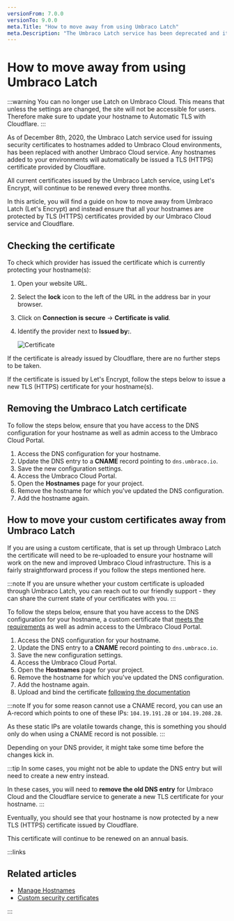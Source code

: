 ```yaml
---
versionFrom: 7.0.0
versionTo: 9.0.0
meta.Title: "How to move away from using Umbraco Latch"
meta.Description: "The Umbraco Latch service has been deprecated and it is instead being replaced by a new Umbraco Cloud service which uses Cloudflare as a provider for issuing TLS (HTTPS) certificates to hostnames added to Cloud environments. In this article, you can learn how to move to use the new service."
---
```


# How to move away from using Umbraco Latch

:::warning
You can no longer use Latch on Umbraco Cloud. This means that unless the settings are changed, the site will not be accessible for users. Therefore make sure to update your hostname to Automatic TLS with Cloudflare.
:::

As of December 8th, 2020, the Umbraco Latch service used for issuing security certificates to hostnames added to Umbraco Cloud environments, has been replaced with another Umbraco Cloud service. Any hostnames added to your environments will automatically be issued a TLS (HTTPS) certificate provided by Cloudflare.

All current certificates issued by the Umbraco Latch service, using Let's Encrypt, will continue to be renewed every three months.

In this article, you will find a guide on how to move away from Umbraco Latch (Let's Encrypt) and instead ensure that all your hostnames are protected by TLS (HTTPS) certificates provided by our Umbraco Cloud service and Cloudflare.

## Checking the certificate

To check which provider has issued the certificate which is currently protecting your hostname(s):

1. Open your website URL.
2. Select the **lock** icon to the left of the URL in the address bar in your browser.
3. Click on **Connection is secure** -> **Certificate is valid**.
4. Identify the provider next to **Issued by:**.

    ![Certificate](images/Certificate.png)

If the certificate is already issued by Cloudflare, there are no further steps to be taken.

If the certificate is issued by Let's Encrypt, follow the steps below to issue a new TLS (HTTPS) certificate for your hostname(s).

## Removing the Umbraco Latch certificate

To follow the steps below, ensure that you have access to the DNS configuration for your hostname as well as admin access to the Umbraco Cloud Portal.

1. Access the DNS configuration for your hostname.
2. Update the DNS entry to a **CNAME** record pointing to `dns.umbraco.io`.
3. Save the new configuration settings.
4. Access the Umbraco Cloud Portal.
5. Open the **Hostnames** page for your project.
6. Remove the hostname for which you've updated the DNS configuration.
7. Add the hostname again.

## How to move your custom certificates away from Umbraco Latch

If you are using a custom certificate, that is set up through Umbraco Latch the certificate will need to be re-uploaded to ensure your hostname will work on the new and improved Umbraco Cloud infrastructure. This is a fairly straightforward process if you follow the steps mentioned here.

:::note
If you are unsure whether your custom certificate is uploaded through Umbraco Latch, you can reach out to our friendly support - they can share the current state of your certificates with you.
:::

To follow the steps below, ensure that you have access to the DNS configuration for your hostname, a custom certificate that [meets the requirements](../Security-Certificates) as well as admin access to the Umbraco Cloud Portal.

1. Access the DNS configuration for your hostname.
2. Update the DNS entry to a **CNAME** record pointing to `dns.umbraco.io`.
3. Save the new configuration settings.
4. Access the Umbraco Cloud Portal.
5. Open the **Hostnames** page for your project.
6. Remove the hostname for which you've updated the DNS configuration.
7. Add the hostname again.
8. Upload and bind the certificate [following the documentation](../Security-Certificates)

:::note
If you for some reason cannot use a CNAME record, you can use an A-record which points to one of these IPs: `104.19.191.28` or `104.19.208.28`.

As these static IPs are volatile towards change, this is something you should only do when using a CNAME record is not possible.
:::

Depending on your DNS provider, it might take some time before the changes kick in.

:::tip
In some cases, you might not be able to update the DNS entry but will need to create a new entry instead.

In these cases, you will need to **remove the old DNS entry** for Umbraco Cloud and the Cloudflare service to generate a new TLS certificate for your hostname.
:::

Eventually, you should see that your hostname is now protected by a new TLS (HTTPS) certificate issued by Cloudflare.

This certificate will continue to be renewed on an annual basis.

:::links

## Related articles

* [Manage Hostnames](../)
* [Custom security certificates](../Security-Certificates)

:::
